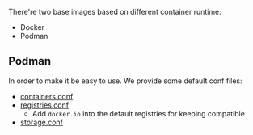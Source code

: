 There're two base images based on different container runtime:

* Docker
* Podman

## Podman

In order to make it be easy to use. We provide some default conf files:

* [containers.conf](containers.conf)
* [registries.conf](registries.conf)
    * Add `docker.io` into the default registries for keeping compatible
* [storage.conf](storage.conf)

